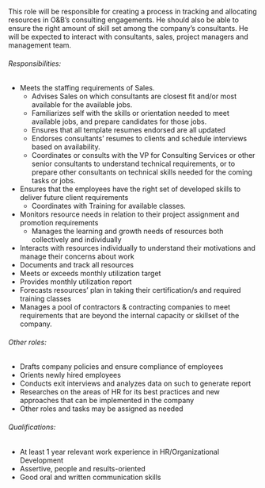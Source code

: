 <!-- ---
layout:       jobs
class:        job
title:        "HR Business Partner"
description:  This role will be responsible for creating a process in tracking and allocating resources in O&B’s consulting engagements. He should also be able to ensure the right amount of skill set among the company’s consultants. He will be expected to interact with consultants, sales, project managers and management team.
date:         2018-04-03 16:42:00 +0800
categories:   jobs
--- -->
<!-- Do not leave new lines after each element. Elements after new lines will not be rendered. -->
<p>This role will be responsible for creating a process in tracking and allocating resources in O&B’s consulting engagements. He should also be able to ensure the right amount of skill set among the company’s consultants. He will be expected to interact with consultants, sales, project managers and management team.</p>
<h6 class="-dark">Responsibilities:</h6>
<ul>
	<li>Meets the staffing requirements of Sales.
        <ul>
            <li>Advises Sales on which consultants are closest fit and/or most available for the available jobs.</li>
            <li>Familiarizes self with the skills or orientation needed to meet available jobs, and prepare candidates for those jobs.</li>
            <li>Ensures that all template resumes endorsed are all updated</li>
            <li>Endorses consultants’ resumes to clients and schedule interviews based on availability.</li>
            <li>Coordinates or consults with the VP for Consulting Services or other senior consultants to understand technical requirements, or to prepare other consultants on technical skills needed for the coming tasks or jobs.</li>
        </ul>
    </li>
	<li>Ensures that the employees have the right set of developed skills to deliver future client requirements
        <ul>
            <li>Coordinates with Training for available classes.</li>
        </ul>
    </li>
	<li>Monitors resource needs in relation to their project assignment and promotion requirements
        <ul>
            <li>Manages the learning and growth needs of resources both collectively and individually</li>
        </ul>
    </li>
    <li>Interacts with resources individually to understand their motivations and manage their concerns about work</li>
    <li>Documents and track all resources </li>
	<li>Meets or exceeds monthly utilization target</li>
	<li>Provides monthly utilization report</li>
	<li>Forecasts resources’ plan in taking their certification/s and required training classes</li>
    <li>Manages a pool of contractors & contracting companies to meet requirements that are beyond the internal capacity or skillset of the company.</li>
</ul>
<h6 class="-dark">Other roles:</h6>
<ul>
	<li>Drafts company policies and ensure compliance of employees</li>
	<li>Orients newly hired employees</li>
	<li>Conducts exit interviews and analyzes data on such to generate report</li>
    <li>Researches on the areas of HR for its best practices and new approaches that can be implemented in the company</li>
    <li>Other roles and tasks may be assigned as needed</li>
</ul>
<h6 class="-dark">Qualifications:</h6>
<ul>
	<li>At least 1 year relevant work experience in HR/Organizational Development </li>
	<li>Assertive, people and results-oriented</li>
	<li>Good oral and written communication skills</li>
</ul>

